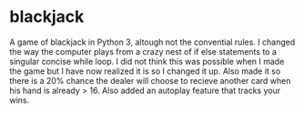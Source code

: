 # blackjack
A game of blackjack in Python 3, altough not the convential rules.
I changed the way the computer plays from a crazy nest of if else statements to a singular concise while loop.
I did not think this was possible when I made the game but I have now realized it is so I changed it up.
Also made it so there is a 20% chance the dealer will choose to recieve another card when his hand is already > 16.
Also added an autoplay feature that tracks your wins.

